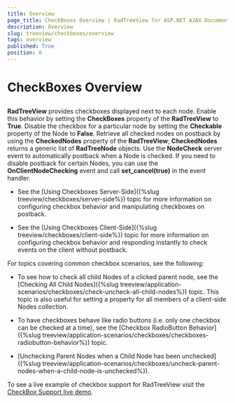 ```yaml
---
title: Overview
page_title: CheckBoxes Overview | RadTreeView for ASP.NET AJAX Documentation
description: Overview
slug: treeview/checkboxes/overview
tags: overview
published: True
position: 0
---
```


# CheckBoxes Overview



## 

**RadTreeView** provides checkboxes displayed next to each node. Enable this behavior by setting the **CheckBoxes** property of the **RadTreeView** to **True**. Disable the checkbox for a particular node by setting the **Checkable** property of the Node to **False**. Retrieve all checked nodes on postback by using the **CheckedNodes** property of the **RadTreeView**; **CheckedNodes** returns a generic list of **RadTreeNode** objects. Use the **NodeCheck** server event to automatically postback when a Node is checked. If you need to disable postback for certain Nodes, you can use the **OnClientNodeChecking** event and call **set_cancel(true)** in the event handler.

* See the [Using Checkboxes Server-Side]({%slug treeview/checkboxes/server-side%}) topic for more information on configuring checkbox behavior and manipulating checkboxes on postback.

* See the [Using Checkboxes Client-Side]({%slug treeview/checkboxes/client-side%}) topic for more information on configuring checkbox behavior and responding instantly to check events on the client without postback.

For topics covering common checkbox scenarios, see the following:

* To see how to check all child Nodes of a clicked parent node, see the [Checking All Child Nodes]({%slug treeview/application-scenarios/checkboxes/check-uncheck-all-child-nodes%}) topic. This topic is also useful for setting a property for all members of a client-side Nodes collection.

* To have checkboxes behave like radio buttons (i.e. only one checkbox can be checked at a time), see the [Checkbox RadioButton Behavior]({%slug treeview/application-scenarios/checkboxes/checkboxes-radiobutton-behavior%}) topic.

* [Unchecking Parent Nodes when a Child Node has been unchecked]({%slug treeview/application-scenarios/checkboxes/uncheck-parent-nodes-when-a-child-node-is-unchecked%}).

To see a live example of checkbox support for RadTreeView visit the [CheckBox Support live demo](https://demos.telerik.com/aspnet-ajax/TreeView/Examples/Functionality/CheckBoxes/DefaultCS.aspx).


